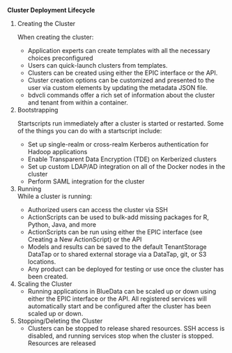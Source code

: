 <b>Cluster Deployment Lifecycle</b>
<ol>
  <li>Creating the Cluster</li>

When creating the cluster:
<ul>
  <li>Application experts can create templates with all the necessary choices preconfigured</li>
  <li>Users can quick-launch clusters from templates.</li>
  <li>Clusters can be created using either the EPIC interface or the API.</li>
<li>Cluster creation options can be customized and presented to the user via custom elements by updating the metadata JSON file. </li>
<li>bdvcli commands offer a rich set of information about the cluster and tenant from within a container.</li>
</ul>
<li>Bootstrapping</li>

Startscripts run immediately after a cluster is started or restarted. 
Some of the things you can do with a startscript include:
<ul>
  <li>Set up single-realm or cross-realm Kerberos authentication for Hadoop applications</li>
  <li>Enable Transparent Data Encryption (TDE) on Kerberized clusters</li>
  <li>Set up custom LDAP/AD integration on all of the Docker nodes in the cluster</li>
  <li>Perform SAML integration for the cluster</li>
</ul>
<li>Running</li>
While a cluster is running:
<ul>
  <li>Authorized users can access the cluster via SSH</li>
  <li>ActionScripts can be used to bulk-add missing packages for R, Python, Java, and more</li>
<li>ActionScripts can be run using either the EPIC interface (see Creating a New ActionScript) or the API</li>
<li>Models and results can be saved to the default TenantStorage DataTap or to shared external storage via a DataTap, git, or S3 locations.</li>
  <li>Any product can be deployed for testing or use once the cluster has been created.</li>
</ul>
<li>Scaling the Cluster
  <ul>
<li>Running applications in BlueData can be scaled up or down using either the EPIC interface or the API. All registered services will automatically start and be configured after the cluster has been scaled up or down.</li>
  </ul>
<li>Stopping/Deleting the Cluster
  <ul>
<li>Clusters can be stopped to release shared resources. SSH access is disabled, and running services stop when the cluster is stopped. Resources are released</li>
    </ul>
      
</ol>





